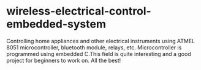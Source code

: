 # wireless-electrical-control-embedded-system
Controlling home appliances and other electrical instruments using ATMEL 8051 microcontroller, bluetooth module, relays, etc.
Microcontroller is programmed using embedded C.This field is quite interesting and a good project for beginners to work on. All the best!
